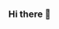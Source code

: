 ### Hi there 👋

<!--
**cubi458/cubi458** is a ✨ _special_ ✨ repository because its `README.md` (this file) appears on your GitHub profile.

Here are some ideas to get you started:

- 🔭 I’m currently working on java programing
- 🌱 I’m currently learning java programing, html
- 😄 Pronouns: He 🦾
- ⚡ Fun fact: I like Yakuza series
-->
